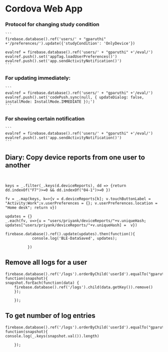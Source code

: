 # Cordova Web App 


### Protocol for changing study condition

    ```
    firebase.database().ref('users/' + "gparuthi" +'/preferences/').update({'studyCondition': 'OnlyDevice'})

    evalref = firebase.database().ref('users/' + "gparuthi" +'/eval/')
    evalref.push().set('appTag.loadUserPreferences()')
    evalref.push().set('app.sendActivityNotification()')
    ```


### For updating immediately:

    ```
    evalref = firebase.database().ref('users/' + "gparuthi" +'/eval/')
    evalref.push().set('codePush.sync(null, { updateDialog: false, installMode: InstallMode.IMMEDIATE });')
    ```


### For showing certain notification
    ```
    evalref = firebase.database().ref('users/' + "gparuthi" +'/eval/')
    evalref.push().set('app.sendActivityNotification()')
    ```


## Diary: Copy device reports from one user to another

```


keys = _.filter(_.keys(d.deviceReports), dd => {return dd.indexOf("F7")>=0 && dd.indexOf("04-1")>=0 })

fv = _.map(keys, k=>{v = d.deviceReports[k]; v.touchButtonLabel = "Activity:Work";v.userPreferences = {}; v.userPreferences.location = "Home desk"; return v})

updates = {}
_.each(fv, v=>{u = "users/priyank/deviceReports/"+v.uniqueHash; updates["users/priyank/deviceReports/"+v.uniqueHash] =  v})

firebase.database().ref().update(updates).then(function(){
            console.log('BLE-DataSaved', updates);
            
          })     

```

## Remove all logs for a user
```
firebase.database().ref('/logs').orderByChild('userId').equalTo("gparuthi").once("value", function(snapshot){
snapshot.forEach(function(data) {
    firebase.database().ref('/logs').child(data.getKey()).remove()
    });

    });
```

## To get number of log entries
```
firebase.database().ref('/logs').orderByChild('userId').equalTo("gparuthi").once("value", function(snapshot){
console.log(_.keys(snapshot.val()).length)

    });
```